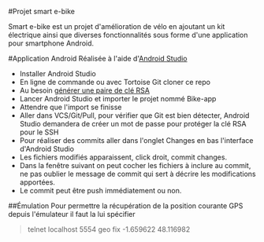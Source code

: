 #Projet smart e-bike

Smart e-bike est un projet d'amélioration de vélo en ajoutant un kit
électrique ainsi que diverses fonctionnalités sous forme d'une application
pour smartphone Android.

#Application Android
Réalisée à l'aide d'[Android Studio](http://developer.android.com/sdk/installing/index.html)

* Installer Android Studio
* En ligne de commande ou avec Tortoise Git cloner ce repo
* Au besoin [générer une paire de clé RSA](https://help.github.com/articles/generating-ssh-keys/)
* Lancer Android Studio et importer le projet nommé Bike-app
* Attendre que l'import se finisse
* Aller dans VCS/Git/Pull, pour vérifier que Git est bien détecter, Android Studio demandera de
  créer un mot de passe pour protéger la clé RSA pour le SSH
* Pour réaliser des commits aller dans l'onglet Changes en bas l'interface d'Android Studio
* Les fichiers modifiés apparaissent, click droit, commit changes.
* Dans la fenêtre suivant on peut cocher les fichiers à inclure au commit, ne pas oublier le
  message de commit qui sert à décrire les modifications apportées.
* Le commit peut être push immédiatement ou non.

##Émulation
Pour permettre la récupération de la position courante GPS depuis l'émulateur il faut la lui spécifier
> telnet localhost 5554
> geo fix -1.659622 48.116982
